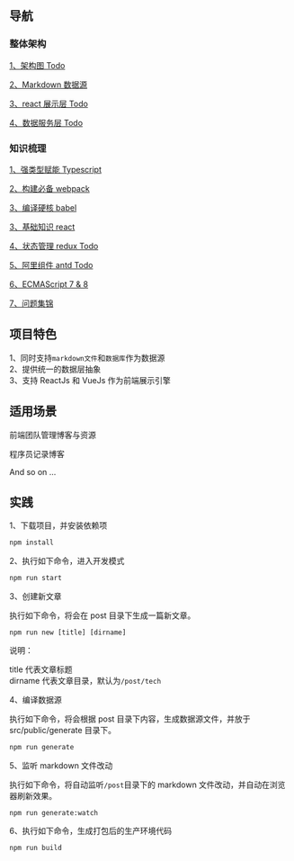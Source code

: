 ## 导航

### 整体架构

[1、架构图 Todo]()

[2、Markdown 数据源](/docs/12-markdown.md)

[3、react 展示层 Todo]()

[4、数据服务层 Todo](/docs/20-service.md)

### 知识梳理

[1、强类型赋能 Typescript](/docs/18-typescript.md)

[2、构建必备 webpack](/docs/10-webpack.md)

[3、编译硬核 babel](/docs/15-babel.md)

[3、基础知识 react](/docs/17-react.md)

[4、状态管理 redux Todo]()

[5、阿里组件 antd Todo]()

[6、ECMAScript 7 & 8](/docs/11-ecmascript.md)

[7、问题集锦](/docs/13-question.md)

## 项目特色

1、同时支持`markdown文件`和`数据库`作为数据源  
2、提供统一的数据层抽象  
3、支持 ReactJs 和 VueJs 作为前端展示引擎

## 适用场景

前端团队管理博客与资源

程序员记录博客

And so on ...

## 实践

1、下载项目，并安装依赖项

```bash
npm install
```

2、执行如下命令，进入开发模式

```bash
npm run start
```

3、创建新文章

执行如下命令，将会在 post 目录下生成一篇新文章。

```
npm run new [title] [dirname]
```

说明：

title 代表文章标题  
dirname 代表文章目录，默认为`/post/tech`

4、编译数据源

执行如下命令，将会根据 post 目录下内容，生成数据源文件，并放于 src/public/generate 目录下。

```bash
npm run generate
```

5、监听 markdown 文件改动

执行如下命令，将自动监听`/post`目录下的 markdown 文件改动，并自动在浏览器刷新效果。

```
npm run generate:watch
```

6、执行如下命令，生成打包后的生产环境代码

```bash
npm run build
```
